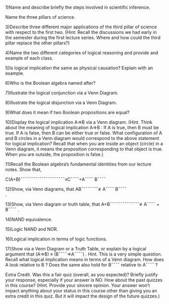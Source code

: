 1)Name and describe briefly the steps involved in scientific inference.

Name the three pillars of science.

3)Describe three different major applications of the third pillar of science with respect to the first two.
(Hint: Recall the discussions we had early in the semester during the first lecture series. Where and how could the third pillar replace the other pillars?)

4)Name the two different categories of logical reasoning and provide and example of each class.

5)Is logical implication the same as physical causation? Explain with an example.

6)Who is the Boolean algebra named after?

7)Illustrate the logical conjunction via a Venn Diagram.

8)Illustrate the logical disjunction via a Venn Diagram.

9)What does it mean if two Boolean propositions are equal?

10)Display the logical implication A⇒B
 via a Venn diagram.
(Hint. Think about the meaning of logical implication A⇒B
: If A
 is true, then B
 must be true. If A
 is false, then B
 can be either true or false. What configuration of A
 and B
 circles in a Venn diagram would correspond to the above statement for logical implication? Recall that when you are inside an object (circle) in a Venn diagram, it means the proposition corresponding to that object is true. When you are outside, the proposition is false.)

11)Recall the Boolean algebra’s fundamental identities from our lecture notes. Show that,

C(A+B)¯¯¯¯¯¯¯¯¯¯¯¯¯¯¯¯¯¯¯¯¯≡C¯¯¯¯+A¯¯¯¯ B¯¯¯¯

12)Show, via Venn diagrams, that AB¯¯¯¯¯¯¯¯≢A¯¯¯¯ B¯¯¯¯  
.

13)Show, via Venn diagram or truth table, that A+B¯¯¯¯¯¯¯¯¯¯¯¯¯¯≢A¯¯¯¯ + B¯¯¯¯
.

14)NAND equivalence.

15)Logic NAND and NOR.

16)Logical implication in terms of logic functions.

17)Show via a Venn Diagram or a Truth Table, or explain by a logical argument that (A⇒B) ≡ (B¯¯¯¯⇒A¯¯¯¯)
. Hint. This is a very simple question. Recall what logical implication means in terms of a Venn diagram. How does A
 look relative to B
? Does the same also hold for B¯¯¯¯
 relative to A¯¯¯¯
?

Extra Credit. Was this a fair quiz (overall, as you expected)? Briefly justify your response, especially if your answer is NO. How about the past quizzes in this course? (Hint. Provide your sincere opinion. Your answer won’t impact anything about your status in this course other than giving you an extra credit in this quiz. But it will impact the design of the future quizzes.)
